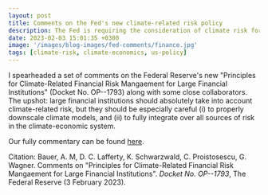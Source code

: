 ```yaml
---
layout: post
title: Comments on the Fed's new climate-related risk policy
description: The Fed is requiring the consideration of climate risk for large instutiions. That's a good thing, only if firms do it right.
date: 2023-02-03 15:01:35 +0300
image: '/images/blog-images/fed-comments/finance.jpg'
tags: [climate-risk, climate-economics, us-policy]
---
```


I spearheaded a set of comments on the Federal Reserve's new "Principles for Climate-Related Financial Risk Mangaement for Large Financial Institutions" (Docket No. OP--1793) along with some close collaborators. The upshot: large financial institutions should absolutely take into account climate-related risk, but they should be especially careful (i) to properly downscale climate models, and (ii) to fully integrate over all sources of risk in the climate-economic system.

Our fully commentary can be found [here](https://www.ambauer.com/files/reports/fed/BLSPW_FedClimateRiskComment.pdf).

Citation: Bauer, A. M, D. C. Lafferty, K. Schwarzwald, C. Proistosescu, G. Wagner. Comments on "Principles for Climate-Related Financial Risk Mangaement for Large Financial Institutions". *Docket No. OP--1793*, The Federal Reserve (3 February 2023).

